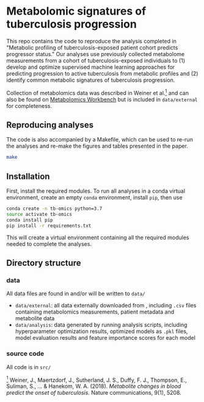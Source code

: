# Metabolomic signatures of tuberculosis progression

This repo contains the code to reproduce the analysis completed in "Metabolic profiling of tuberculosis-exposed patient cohort predicts progressor status." Our analyses use previously collected metabolome measurements from a cohort of tuberculosis-exposed individuals to (1) develop and optimize supervised machine learning approaches for predicting progression to active tuberculosis from metabolic profiles and (2) identify common metabolic signatures of tuberculosis progression. 

Collection of metabolomics data was described in Weiner et al.<a href="#note1" id="note1ref"><sup>1</sup></a> and can also be found on [Metabolomics Workbench](https://www.metabolomicsworkbench.org/data/DRCCMetadata.php?Mode=Project&ProjectID=PR000666) but is included in `data/external` for completeness. 

## Reproducing analyses
The code is also accompanied by a Makefile, which can be used to re-run the analyses and re-make the figures and tables presented in the paper. 

```bash
make
```

## Installation
First, install the required modules. To run all analyses in a conda virtual environment, create an empty `conda` environment, install `pip`, then use 
```bash
conda create -n tb-omics python=3.7
source activate tb-omics
conda install pip
pip install -r requirements.txt
```
This will create a virtual environment containing all the required modules needed to complete the analyses.

## Directory structure
### data
All data files are found in and/or will be written to `data/`
* `data/external`: all data externally downloaded from , including `.csv` files containing metabolomics measurements, patient metadata and metabolite data
* `data/analysis`: data generated by running analysis scripts, including hyperparameter optimization results, optimized models as `.pkl` files, model evaluation results and feature importance scores for each model 

### source code
All code is in `src/`

<a id="note1" href="#note1ref"><sup>1</sup></a> Weiner, J., Maertzdorf, J., Sutherland, J. S., Duffy, F. J., Thompson, E., Suliman, S., ... & Hanekom, W. A. (2018). *Metabolite changes in blood predict the onset of tuberculosis.* Nature communications, 9(1), 5208.

